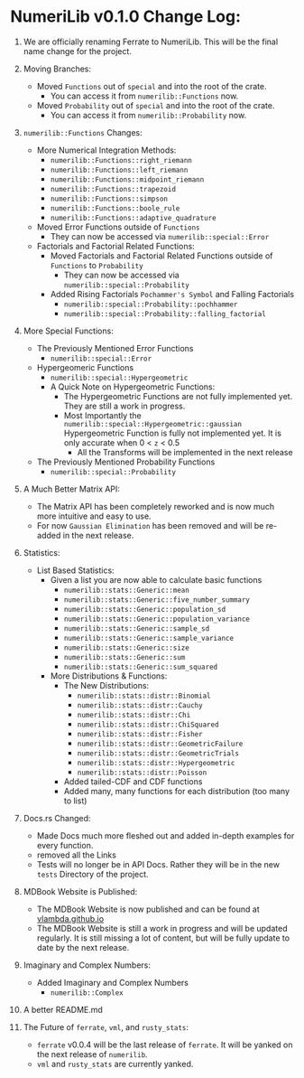 # NumeriLib v0.1.0 Change Log:

1. We are officially renaming Ferrate to NumeriLib. This will be the final name change for the project.

2. Moving Branches:
   * Moved `Functions` out of `special` and into the root of the crate.
      * You can access it from `numerilib::Functions` now.
   * Moved `Probability` out of `special` and into the root of the crate.
      * You can access it from `numerilib::Probability` now.
   
3. `numerilib::Functions` Changes:
    * More Numerical Integration Methods:
        * `numerilib::Functions::right_riemann`
        * `numerilib::Functions::left_riemann`
        * `numerilib::Functions::midpoint_riemann`
        * `numerilib::Functions::trapezoid`
        * `numerilib::Functions::simpson`
        * `numerilib::Functions::boole_rule`
        * `numerilib::Functions::adaptive_quadrature`
    * Moved Error Functions outside of `Functions`
      * They can now be accessed via `numerilib::special::Error`
    * Factorials and Factorial Related Functions:
      * Moved Factorials and Factorial Related Functions outside of `Functions` to `Probability`
        * They can now be accessed via `numerilib::special::Probability`
      * Added Rising Factorials `Pochammer's Symbol` and Falling Factorials
        * `numerilib::special::Probability::pochhammer`
        * `numerilib::special::Probability::falling_factorial`

4. More Special Functions:
   * The Previously Mentioned Error Functions
     * `numerilib::special::Error`
   * Hypergeomeric Functions
     * `numerilib::special::Hypergeometric`
     * A Quick Note on Hypergeometric Functions:
       * The Hypergeometric Functions are not fully implemented yet. They are still a work in progress.
       * Most Importantly the `numerilib::special::Hypergeometric::gaussian` Hypergeometric Function is fully not implemented yet. It is only accurate when 0 < `z` < 0.5
         * All the Transforms will be implemented in the next release
   * The Previously Mentioned Probability Functions
     * `numerilib::special::Probability`

5. A Much Better Matrix API:
   * The Matrix API has been completely reworked and is now much more intuitive and easy to use.
   * For now `Gaussian Elimination` has been removed and will be re-added in the next release.

6. Statistics:
   * List Based Statistics:
     * Given a list you are now able to calculate basic functions
       * `numerilib::stats::Generic::mean`
       * `numerilib::stats::Generic::five_number_summary`
       * `numerilib::stats::Generic::population_sd`
       * `numerilib::stats::Generic::population_variance`
       * `numerilib::stats::Generic::sample_sd`
       * `numerilib::stats::Generic::sample_variance`
       * `numerilib::stats::Generic::size`
       * `numerilib::stats::Generic::sum`
       * `numerilib::stats::Generic::sum_squared`
     * More Distributions & Functions:
       * The New Distributions:
         * `numerilib::stats::distr::Binomial`
         * `numerilib::stats::distr::Cauchy`
         * `numerilib::stats::distr::Chi`
         * `numerilib::stats::distr::ChiSquared`
         * `numerilib::stats::distr::Fisher`
         * `numerilib::stats::distr::GeometricFailure`
         * `numerilib::stats::distr::GeometricTrials`
         * `numerilib::stats::distr::Hypergeometric`
         * `numerilib::stats::distr::Poisson`
       * Added tailed-CDF and CDF functions
       * Added many, many functions for each distribution (too many to list)

7. Docs.rs Changed:
   * Made Docs much more fleshed out and added in-depth examples for every function.
   * removed all the Links
   * Tests will no longer be in API Docs. Rather they will be in the new `tests` Directory of the project.

8. MDBook Website is Published:
   * The MDBook Website is now published and can be found at <a href="https://vlambda.github.io/" target="_blank">vlambda.github.io</a>
   * The MDBook Website is still a work in progress and will be updated regularly. It is still missing a lot of content, but will be fully update to date by the next release.

9. Imaginary and Complex Numbers:
   * Added Imaginary and Complex Numbers
     * `numerilib::Complex`

10. A better README.md

11. The Future of `ferrate`, `vml`, and `rusty_stats`:
    * `ferrate` v0.0.4 will be the last release of `ferrate`. It will be yanked on the next release of `numerilib`.
    * `vml` and `rusty_stats` are currently yanked.
